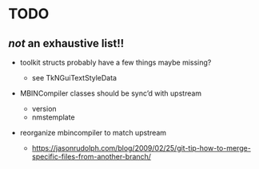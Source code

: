 # TODO
## _not_ an exhaustive list!!
   
- toolkit structs probably have a few things maybe missing?
    - see TkNGuiTextStyleData

- MBINCompiler classes should be sync’d with upstream
    - version
    - nmstemplate

- reorganize mbincompiler to match upstream
    -  https://jasonrudolph.com/blog/2009/02/25/git-tip-how-to-merge-specific-files-from-another-branch/